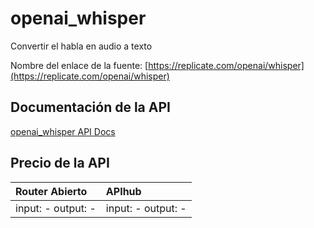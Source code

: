 # openai_whisper

Convertir el habla en audio a texto

Nombre del enlace de la fuente: [https://replicate.com/openai/whisper](https://replicate.com/openai/whisper)

## Documentación de la API

[openai_whisper API Docs](../apis/es/openai_whisper.md)

## Precio de la API

| Router Abierto | APIhub |
|:---|:---|
| input: - output: - | input: - output: - |
